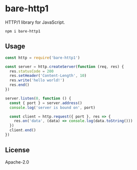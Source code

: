 # bare-http1

HTTP/1 library for JavaScript.

```
npm i bare-http1
```

## Usage

``` js
const http = require('bare-http1')

const server = http.createServer(function (req, res) {
  res.statusCode = 200
  res.setHeader('Content-Length', 10)
  res.write('hello world!')
  res.end()
})

server.listen(0, function () {
  const { port } = server.address()
  console.log('server is bound on', port)

  const client = http.request({ port }, res => {
    res.on('data', (data) => console.log(data.toString()))
  })
  client.end()
})
```

## License

Apache-2.0
